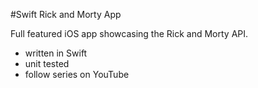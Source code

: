 #Swift Rick and Morty App

Full featured iOS app showcasing the Rick and Morty API.

- written in Swift
- unit tested
- follow series on YouTube

